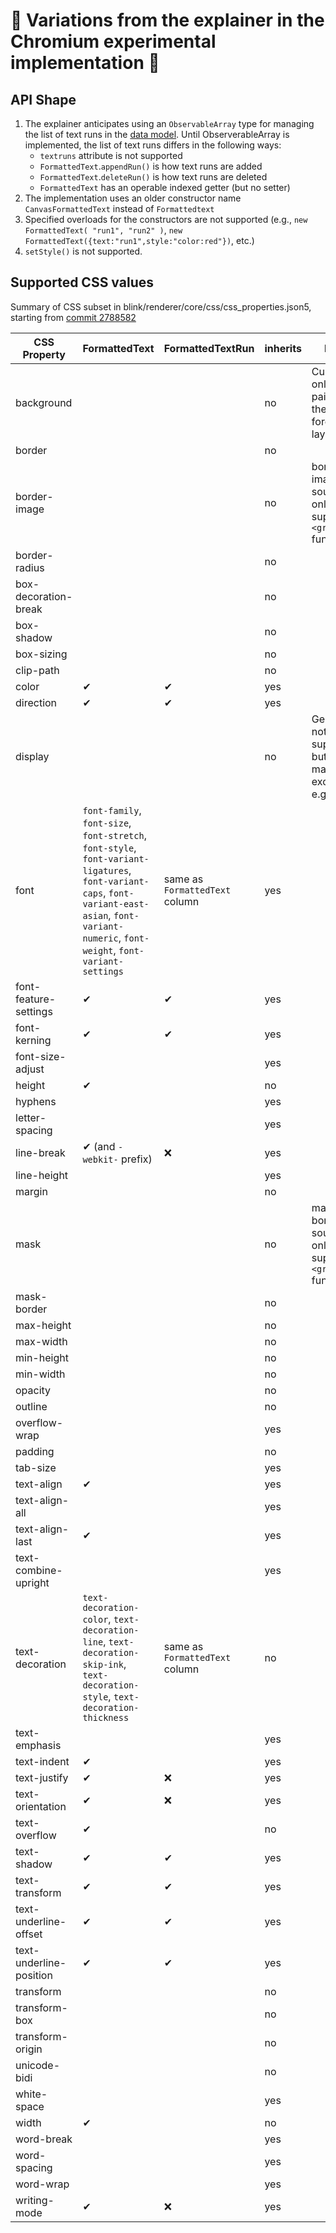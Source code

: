 # 🚧 Variations from the explainer in the Chromium experimental implementation 🚧

## API Shape

1. The explainer anticipates using an `ObservableArray` type for managing the list of text runs in the [data model](explainer-datamodel.md). Until ObserverableArray is implemented, the list of text runs differs in the following ways:
    * `textruns` attribute is not supported
    * `FormattedText`.`appendRun()` is how text runs are added
    * `FormattedText`.`deleteRun()` is how text runs are deleted
    * `FormattedText` has an operable indexed getter (but no setter)
2. The implementation uses an older constructor name `CanvasFormattedText` instead of `Formattedtext`
3. Specified overloads for the constructors are not supported (e.g., `new FormattedText( "run1", "run2" )`, `new FormattedText({text:"run1",style:"color:red"})`, etc.)
4. `setStyle()` is not supported.

## Supported CSS values

Summary of CSS subset in blink/renderer/core/css/css_properties.json5, starting from [commit 2788582](https://chromium-review.googlesource.com/c/chromium/src/+/2788582/14/third_party/blink/renderer/core/css/css_properties.json5)

| CSS Property | FormattedText | FormattedTextRun | inherits | Notes |
|--------------|---------------|------------------|----------|-------|
| background | | | no | Currently only painting the foreground layer |
| border |  |  | no |  |
| border-image |  |  | no | border-image-source will only supports `<gradient>` functions |
| border-radius |  |  | no |  |
| box-decoration-break |  |  | no |  |
| box-shadow |  |  | no |  |
| box-sizing |  |  | no |  |
| clip-path |  |  | no |  |
| color | ✔ | ✔ | yes |  |
| direction | ✔ | ✔ | yes |  |
| display |  |  | no | Generally not supported, but may make exceptions, e.g., ruby |
| font | `font-family`, `font-size`, `font-stretch`, `font-style`, `font-variant-ligatures`, `font-variant-caps`, `font-variant-east-asian`, `font-variant-numeric`, `font-weight`, `font-variant-settings` | same as `FormattedText` column | yes |  |
| font-feature-settings | ✔ | ✔ | yes |  |
| font-kerning | ✔ | ✔ | yes |  |
| font-size-adjust |  |  | yes |  |
| height | ✔ |  | no |  |
| hyphens |  |  | yes |  |
| letter-spacing |  |  | yes |  |
| line-break | ✔ (and `-webkit-` prefix) | ❌ | yes |  |
| line-height |  |  | yes |  |
| margin |  |  | no |  |
| mask |  |  | no | mask-border-source will only supports `<gradient>` functions |
| mask-border |  |  | no |  |
| max-height |  |  | no |  |
| max-width |  |  | no |  |
| min-height |  |  | no |  |
| min-width |  |  | no |  |
| opacity |  |  | no |  |
| outline |  |  | no |  |
| overflow-wrap |  |  | yes |  |
| padding |  |  | no |  |
| tab-size |  |  | yes |  |
| text-align | ✔ |  | yes |  |
| text-align-all |  |  | yes |  |
| text-align-last | ✔ |  | yes |  |
| text-combine-upright |  |  | yes |  |
| text-decoration | `text-decoration-color`, `text-decoration-line`, `text-decoration-skip-ink`, `text-decoration-style`, `text-decoration-thickness` | same as `FormattedText` column | no | |
| text-emphasis |  |  | yes | |
| text-indent | ✔ |  | yes |  |
| text-justify | ✔ | ❌ | yes |  |
| text-orientation | ✔ | ❌ | yes |  |
| text-overflow | ✔ |  | no |  |
| text-shadow | ✔ | ✔ | yes |  |
| text-transform | ✔ | ✔ | yes |  |
| text-underline-offset | ✔ | ✔ | yes |  |
| text-underline-position | ✔ | ✔ | yes |  |
| transform |  |  | no |  |
| transform-box |  |  | no |  |
| transform-origin |  |  | no |  |
| unicode-bidi |  |  | no |  |
| white-space |  |  | yes |  |
| width | ✔ |  | no |  |
| word-break |  |  | yes |  |
| word-spacing |  |  | yes |  |
| word-wrap |  |  | yes |  |
| writing-mode | ✔ | ❌ | yes |  |
